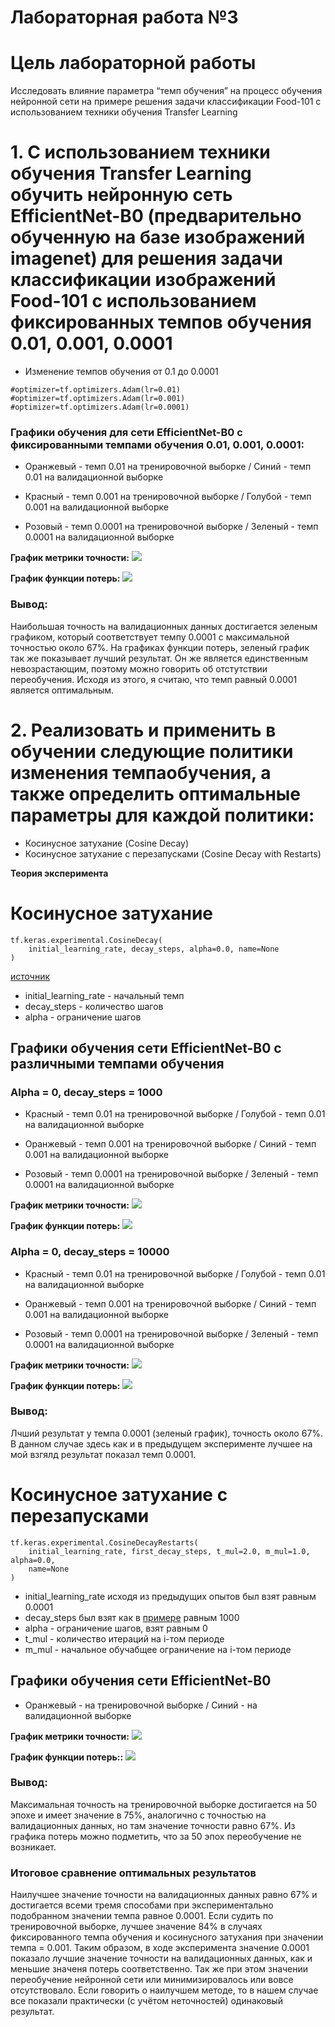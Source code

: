 Лабораторная работа №3
====
# Цель лабораторной работы
Исследовать влияние параметра “темп обучения” на процесс обучения нейронной сети на примере решения задачи классификации Food-101 с использованием техники обучения Transfer Learning

# 1. С использованием техники обучения Transfer Learning обучить нейронную сеть EfficientNet-B0 (предварительно обученную на базе изображений imagenet) для решения задачи классификации изображений Food-101 с использованием фиксированных темпов обучения 0.01, 0.001, 0.0001 
 
* Изменение темпов обучения от 0.1 до 0.0001
```
#optimizer=tf.optimizers.Adam(lr=0.01)
#optimizer=tf.optimizers.Adam(lr=0.001)
#optimizer=tf.optimizers.Adam(lr=0.0001)
```

 ### Графики обучения для сети EfficientNet-B0 с фиксированными темпами обучения 0.01, 0.001, 0.0001:
 
* Оранжевый - темп 0.01 на тренировочной выборке 
   / Синий - темп 0.01 на валидационной выборке
   
* Красный - темп 0.001 на тренировочной выборке 
   / Голубой - темп 0.001 на валидационной выборке
   
* Розовый - темп 0.0001 на тренировочной выборке 
   / Зеленый - темп 0.0001 на валидационной выборке
  
**График метрики точности:** 
<img src="./logs-adam/epoch_categorical_accuracy.svg">

**График функции потерь:**
<img src="./logs-adam/epoch_loss.svg">


### Вывод:
Наибольшая точность на валидационных данных достигается зеленым графиком, который соответствует темпу 0.0001 с максимальной точностью около 67%. На графиках функции потерь, зеленый график так же показывает лучший результат. Он же является единственным невозрастающим, поэтому можно говорить об отстутствии переобучения. Исходя из этого, я считаю, что темп равный 0.0001 является оптимальным.


# 2. Реализовать и применить в обучении следующие политики изменения темпаобучения, а также определить оптимальные параметры для каждой политики: 
* Косинусное затухание (Cosine Decay)
* Косинусное затухание с перезапусками (Cosine Decay with Restarts)

**Теория эксперимента** 

# Косинусное затухание
 
```
tf.keras.experimental.CosineDecay(
    initial_learning_rate, decay_steps, alpha=0.0, name=None
)
```
[источник](https://www.tensorflow.org/api_docs/python/tf/keras/experimental/CosineDecay)

* initial_learning_rate - начальный темп
* decay_steps - количество шагов
* alpha - ограничение шагов


## Графики обучения сети EfficientNet-B0 с различными темпами обучения
    
### Alpha = 0, decay_steps = 1000
    
* Красный - темп 0.01 на тренировочной выборке 
   / Голубой - темп 0.01 на валидационной выборке
   
* Оранжевый - темп 0.001 на тренировочной выборке 
   / Синий - темп 0.001 на валидационной выборке
   
* Розовый - темп 0.0001 на тренировочной выборке 
   / Зеленый - темп 0.0001 на валидационной выборке

**График метрики точности:**
<img src="./logs-cos/alpha=0/1000/epoch_categorical_accuracy.svg">

**График функции потерь:** 
<img src="./logs-cos/alpha=0/1000/epoch_loss.svg">

### Alpha = 0, decay_steps = 10000
    
* Красный - темп 0.01 на тренировочной выборке 
   / Голубой - темп 0.01 на валидационной выборке
   
* Оранжевый - темп 0.001 на тренировочной выборке 
   / Синий - темп 0.001 на валидационной выборке
   
* Розовый - темп 0.0001 на тренировочной выборке 
   / Зеленый - темп 0.0001 на валидационной выборке

**График метрики точности:**
<img src="./logs-cos/alpha=0/10000/epoch_categorical_accuracy.svg">

**График функции потерь:** 
<img src="./logs-cos/alpha=0/10000/epoch_loss.svg">

### Вывод:
Лчший результат у темпа 0.0001 (зеленый график), точность около 67%. В данном случае здесь как и в предыдущем эксперименте лучшее на мой взгялд результат показал темп 0.0001.

# Косинусное затухание с перезапусками

```
tf.keras.experimental.CosineDecayRestarts(
    initial_learning_rate, first_decay_steps, t_mul=2.0, m_mul=1.0, alpha=0.0,
    name=None
)
```
* initial_learning_rate исходя из предыдущих опытов был взят равным 0.0001
* decay_steps был взят как в [примере](https://www.tensorflow.org/api_docs/python/tf/keras/experimental/CosineDecayRestarts) равным 1000
* alpha - ограничение шагов, взят равным 0
* t_mul - количество итераций на i-том периоде
* m_mul - начальное обучабщее ограничение на i-том периоде

## Графики обучения сети EfficientNet-B0
 
* Оранжевый - на тренировочной выборке 
   / Синий - на валидационной выборке
 
**График метрики точности:** 
<img src="./logs-cos-restart/epoch_categorical_accuracy.svg">

**График функции потерь::** 
<img src="./logs-cos-restart/epoch_loss.svg">

### Вывод:
Максимальная точность на тренировочной выборке достигается на 50 эпохе и имеет значение в 75%, аналогично с точностью на валидационных данных, но там значение точности равно 67%. Из графика потерь можно подметить, что за 50 эпох переобучение не возникает.


### Итоговое сравнение оптимальных результатов
Наилучшее значение точности на валидационных данных равно 67% и достигается всеми тремя способами при экспериментально подобранном значении темпа равное 0.0001. Если судить по тренировочной выборке, лучшее значение 84% в случаях фиксированного темпа обучения и косинусного затухания при значении темпа = 0.001. Таким образом, в ходе эксперимента значение 0.0001 показало лучшие значение точности на валидационных данных, как и меньшие значеня потерь соответственно. Так же при этом значении переобучение нейронной сети или минимизировалось или вовсе отсутствовало. Если говорить о наилучшем методе, то в нашем случае все показали практически (с учётом неточностей) одинаковый результат.

